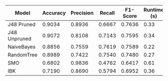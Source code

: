 | Model        | Accuracy | Precision | Recall | F1-Score | Runtime (s) |
| ------------ | -------- | --------- | ------ | -------- | ----------- |
| J48 Pruned   | 0.9034   | 0.8936    | 0.6667 | 0.7636   | 0.33        |
| J48 Unpruned | 0.9072   | 0.8108    | 0.7143 | 0.7595   | 0.34        |
| NaiveBayes   | 0.8856   | 0.7559    | 0.7619 | 0.7589   | 0.22        |
| RandomTree   | 0.8989   | 0.7422    | 0.7540 | 0.7480   | 0.27        |
| SMO          | 0.6802   | 0.9836    | 0.4762 | 0.6417   | 0.61        |
| IBK          | 0.7190   | 0.8690    | 0.5794 | 0.6952   | 0.36        |
